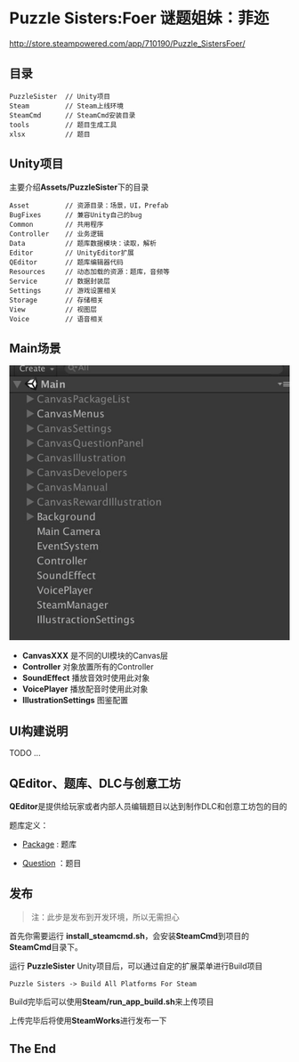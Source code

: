 # Puzzle Sisters:Foer 谜题姐妹：菲迩

http://store.steampowered.com/app/710190/Puzzle_SistersFoer/

## 目录

```
PuzzleSister  // Unity项目
Steam         // Steam上线环境
SteamCmd      // SteamCmd安装目录
tools         // 题目生成工具
xlsx          // 题目
```

## Unity项目

主要介绍**Assets/PuzzleSister**下的目录

```
Asset         // 资源目录：场景，UI，Prefab
BugFixes      // 兼容Unity自己的bug
Common        // 共用程序
Controller    // 业务逻辑
Data          // 题库数据模块：读取，解析
Editor        // UnityEditor扩展
QEditor       // 题库编辑器代码
Resources     // 动态加载的资源：题库，音频等
Service       // 数据封装层
Settings      // 游戏设置相关
Storage       // 存储相关
View          // 视图层
Voice         // 语音相关
```

## Main场景

![Main Scene](./images/hierarchy.png)

* **CanvasXXX** 是不同的UI模块的Canvas层
* **Controller** 对象放置所有的Controller
* **SoundEffect** 播放音效时使用此对象
* **VoicePlayer** 播放配音时使用此对象
* **IllustrationSettings** 图鉴配置

## UI构建说明

TODO ...

## QEditor、题库、DLC与创意工坊

**QEditor**是提供给玩家或者内部人员编辑题目以达到制作DLC和创意工坊包的目的

题库定义：

* [Package](https://github.com/zzmingo/PuzzleSister/blob/develop/PuzzleSister/Assets/PuzzleSister/Data/Package.cs) : 题库

* [Question](https://github.com/zzmingo/PuzzleSister/blob/develop/PuzzleSister/Assets/PuzzleSister/Data/Question.cs) ：题目

## 发布

> 注：此步是发布到开发环境，所以无需担心

首先你需要运行 **install_steamcmd.sh**，会安装**SteamCmd**到项目的 **SteamCmd**目录下。

运行 **PuzzleSister** Unity项目后，可以通过自定的扩展菜单进行Build项目

```
Puzzle Sisters -> Build All Platforms For Steam
```

Build完毕后可以使用**Steam/run_app_build.sh**来上传项目

上传完毕后将使用**SteamWorks**进行发布一下

## The End